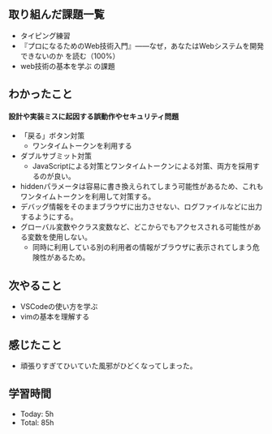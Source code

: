 ## 取り組んだ課題一覧
- タイピング練習
- 『プロになるためのWeb技術入門』――なぜ，あなたはWebシステムを開発できないのか を読む（100%）
- web技術の基本を学ぶ の課題
## わかったこと
#### 設計や実装ミスに起因する誤動作やセキュリティ問題
- 「戻る」ボタン対策
	- ワンタイムトークンを利用する
- ダブルサブミット対策
	- JavaScriptによる対策とワンタイムトークンによる対策、両方を採用するのが良い。
- hiddenパラメータは容易に書き換えられてしまう可能性があるため、これもワンタイムトークンを利用して対策する。
- デバッグ情報をそのままブラウザに出力させない、ログファイルなどに出力するようにする。
- グローバル変数やクラス変数など、どこからでもアクセスされる可能性がある変数を使用しない。
	- 同時に利用している別の利用者の情報がブラウザに表示されてしまう危険性があるため。
## 次やること
- VSCodeの使い方を学ぶ
- vimの基本を理解する
## 感じたこと
- 頑張りすぎてひいていた風邪がひどくなってしまった。
## 学習時間
- Today: 5h
- Total: 85h
